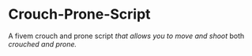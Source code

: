 # Crouch-Prone-Script
A fivem crouch and prone script *that allows you to move and shoot* both *crouched and prone.*
